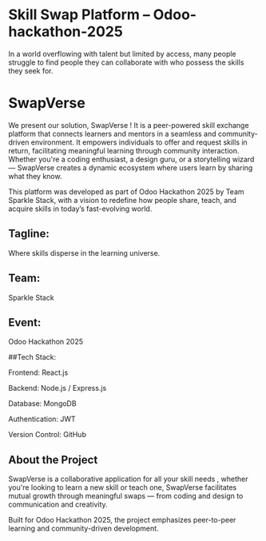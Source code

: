 # Skill Swap Platform – Odoo-hackathon-2025

In a world overflowing with talent but limited by access, many people struggle to find people they can collaborate with who possess the skills they seek for. 

# SwapVerse
We present our solution, SwapVerse ! It is a peer-powered skill exchange platform that connects learners and mentors in a seamless and community-driven environment.  It empowers individuals to offer and request skills in return, facilitating meaningful learning through community interaction. Whether you're a coding enthusiast, a design guru, or a storytelling wizard — SwapVerse creates a dynamic ecosystem where users learn by sharing what they know.

This platform was developed as part of Odoo Hackathon 2025 by Team Sparkle Stack, with a vision to redefine how people share, teach, and acquire skills in today’s fast-evolving world.

## Tagline:
Where skills disperse in the learning universe.

## Team:
Sparkle Stack

## Event:
Odoo Hackathon 2025

##Tech Stack:

Frontend: React.js

Backend: Node.js / Express.js

Database: MongoDB

Authentication: JWT

Version Control: GitHub




## About the Project

SwapVerse is a collaborative application for all your skill needs , whether you're looking to learn a new skill or teach one, SwapVerse facilitates mutual growth through meaningful swaps — from coding and design to communication and creativity.

Built for Odoo Hackathon 2025, the project emphasizes peer-to-peer learning and community-driven development.

